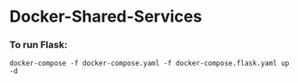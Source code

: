 # Docker-Shared-Services

### To run Flask:

```
docker-compose -f docker-compose.yaml -f docker-compose.flask.yaml up -d

```